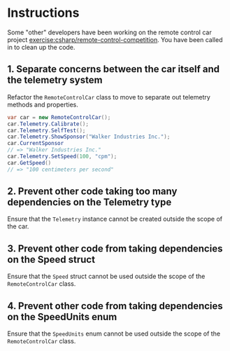 # Instructions

Some "other" developers have been working on the remote control car project [exercise:csharp/remote-control-competition](). You have been called in to clean up the code.

## 1. Separate concerns between the car itself and the telemetry system

Refactor the `RemoteControlCar` class to move to separate out telemetry methods and properties.

```csharp
var car = new RemoteControlCar();
car.Telemetry.Calibrate();
car.Telemetry.SelfTest();
car.Telemetry.ShowSponsor("Walker Industries Inc.");
car.CurrentSponsor
// => "Walker Industries Inc."
car.Telemetry.SetSpeed(100, "cpm");
car.GetSpeed()
// => "100 centimeters per second"
```

## 2. Prevent other code taking too many dependencies on the Telemetry type

Ensure that the `Telemetry` instance cannot be created outside the scope of the car.

## 3. Prevent other code from taking dependencies on the Speed struct

Ensure that the `Speed` struct cannot be used outside the scope of the `RemoteControlCar` class.

## 4. Prevent other code from taking dependencies on the SpeedUnits enum

Ensure that the `SpeedUnits` enum cannot be used outside the scope of the `RemoteControlCar` class.
